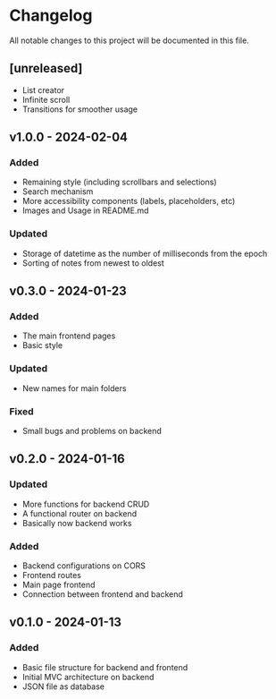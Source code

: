 # Changelog

All notable changes to this project will be documented in this file.

## [unreleased]

-   List creator
-   Infinite scroll
-   Transitions for smoother usage

## v1.0.0 - 2024-02-04

### Added

-   Remaining style (including scrollbars and selections)
-   Search mechanism
-   More accessibility components (labels, placeholders, etc)
-   Images and Usage in README.md

### Updated

-   Storage of datetime as the number of milliseconds from the epoch
-   Sorting of notes from newest to oldest

## v0.3.0 - 2024-01-23

### Added

-   The main frontend pages
-   Basic style

### Updated

-   New names for main folders

### Fixed

-   Small bugs and problems on backend

## v0.2.0 - 2024-01-16

### Updated

-   More functions for backend CRUD
-   A functional router on backend
-   Basically now backend works

### Added

-   Backend configurations on CORS
-   Frontend routes
-   Main page frontend
-   Connection between frontend and backend

## v0.1.0 - 2024-01-13

### Added

-   Basic file structure for backend and frontend
-   Initial MVC architecture on backend
-   JSON file as database
